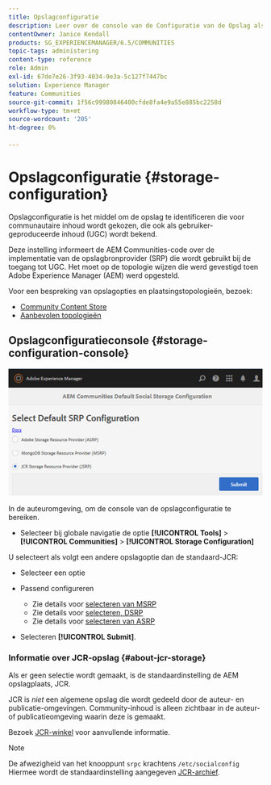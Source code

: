 ```yaml
---
title: Opslagconfiguratie
description: Leer over de console van de Configuratie van de Opslag als middel om de opslag te identificeren die voor communautaire inhoud wordt gekozen, die ook als gebruiker-geproduceerde inhoud wordt bekend.
contentOwner: Janice Kendall
products: SG_EXPERIENCEMANAGER/6.5/COMMUNITIES
topic-tags: administering
content-type: reference
role: Admin
exl-id: 67de7e26-3f93-4034-9e3a-5c127f7447bc
solution: Experience Manager
feature: Communities
source-git-commit: 1f56c99980846400cfde8fa4e9a55e885bc2258d
workflow-type: tm+mt
source-wordcount: '205'
ht-degree: 0%

---
```


# Opslagconfiguratie {#storage-configuration}

Opslagconfiguratie is het middel om de opslag te identificeren die voor communautaire inhoud wordt gekozen, die ook als gebruiker-geproduceerde inhoud (UGC) wordt bekend.

Deze instelling informeert de AEM Communities-code over de implementatie van de opslagbronprovider (SRP) die wordt gebruikt bij de toegang tot UGC. Het moet op de topologie wijzen die werd gevestigd toen Adobe Experience Manager (AEM) werd opgesteld.

Voor een bespreking van opslagopties en plaatsingstopologieën, bezoek:

* [Community Content Store](working-with-srp.md)
* [Aanbevolen topologieën](topologies.md)

## Opslagconfiguratieconsole {#storage-configuration-console}

![jsrp-configuration](assets/jsrp-configuration.png)

In de auteuromgeving, om de console van de opslagconfiguratie te bereiken.

* Selecteer bij globale navigatie de optie **[!UICONTROL Tools]** > **[!UICONTROL Communities]** > **[!UICONTROL Storage Configuration]**

U selecteert als volgt een andere opslagoptie dan de standaard-JCR:

* Selecteer een optie
* Passend configureren

   * Zie details voor [selecteren van MSRP](msrp.md#select-msrp)
   * Zie details voor [selecteren, DSRP](dsrp.md#select-dsrp)
   * Zie details voor [selecteren van ASRP](asrp.md#select-asrp)

* Selecteren **[!UICONTROL Submit]**.

### Informatie over JCR-opslag {#about-jcr-storage}

Als er geen selectie wordt gemaakt, is de standaardinstelling de AEM opslagplaats, JCR.

JCR is *niet* een algemene opslag die wordt gedeeld door de auteur- en publicatie-omgevingen. Community-inhoud is alleen zichtbaar in de auteur- of publicatieomgeving waarin deze is gemaakt.

Bezoek [JCR-winkel](jsrp.md) voor aanvullende informatie.

>[!NOTE]
>
>De afwezigheid van het knooppunt `srpc` krachtens `/etc/socialconfig` Hiermee wordt de standaardinstelling aangegeven [JCR-archief](jsrp.md).
